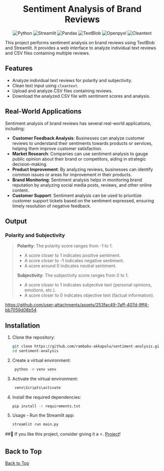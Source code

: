 
<h1 align="center">Sentiment Analysis of Brand Reviews</h1>

<p align="center">
  <img src="https://img.shields.io/badge/Python-3.8%2B-blue" alt="Python">
  <img src="https://img.shields.io/badge/Streamlit-1.2.0-brightgreen" alt="Streamlit">
  <img src="https://img.shields.io/badge/Pandas-1.3.3-yellow" alt="Pandas">
  <img src="https://img.shields.io/badge/TextBlob-0.15.3-orange" alt="TextBlob">
  <img src="https://img.shields.io/badge/Openpyxl-3.0.9-lightgrey" alt="Openpyxl">
  <img src="https://img.shields.io/badge/Cleantext-1.1.4-red" alt="Cleantext">
</p>

This project performs sentiment analysis on brand reviews using TextBlob and Streamlit. It provides a web interface to analyze individual text reviews and CSV files containing multiple reviews.

## Features

- Analyze individual text reviews for polarity and subjectivity.
- Clean text input using `cleantext`.
- Upload and analyze CSV files containing reviews.
- Download the analyzed CSV file with sentiment scores and analysis.

## Real-World Applications

Sentiment analysis of brand reviews has several real-world applications, including:

- **Customer Feedback Analysis**: Businesses can analyze customer reviews to understand their sentiments towards products or services, helping them improve customer satisfaction.
- **Market Research**: Companies can use sentiment analysis to gauge public opinion about their brand or competitors, aiding in strategic decision-making.
- **Product Improvement**: By analyzing reviews, businesses can identify common issues or areas for improvement in their products.
- **Brand Monitoring**: Sentiment analysis helps in monitoring brand reputation by analyzing social media posts, reviews, and other online content.
- **Customer Support**: Sentiment analysis can be used to prioritize customer support tickets based on the sentiment expressed, ensuring timely resolution of negative feedback.

## Output

### Polarity and Subjectivity

> **Polarity**: The polarity score ranges from -1 to 1.
> - A score closer to 1 indicates positive sentiment.
> - A score closer to -1 indicates negative sentiment.
> - A score around 0 indicates neutral sentiment.
>
> **Subjectivity**: The subjectivity score ranges from 0 to 1.
> - A score closer to 1 indicates subjective text (personal opinions, emotions, etc.).
> - A score closer to 0 indicates objective text (factual information).


https://github.com/user-attachments/assets/253fac49-7aff-407d-9ff4-bb7059d08b54




## Installation

1. Clone the repository:
   ```sh
   git clone https://github.com/rambabu-akkapolu/sentiment-analysis.git
   cd sentiment-analysis
2. Create a virtual environment:
   ```sh
    python -m venv venv
3. Activate the virtual environment:
   ```sh
    venv\Scripts\activate
4. Install the required dependencies:
    ```sh
    pip install -r requirements.txt
5. Usage - Run the Streamlit app:
   ```sh
   streamlit run main.py


##🙂 If you like this project, consider giving it a ⭐. [Project](https://github.com/yourusername/sentiment-analysis)!

## Back to Top
[Back to Top](#sentiment-analysis-of-brand-reviews)
